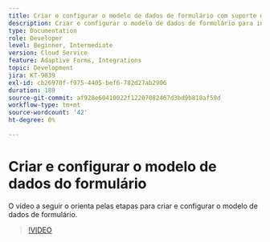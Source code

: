 ```yaml
---
title: Criar e configurar o modelo de dados de formulário com suporte do Dynamics
description: Criar e configurar o modelo de dados de formulário para interagir com entidades no Microsoft Dynamics.
type: Documentation
role: Developer
level: Beginner, Intermediate
version: Cloud Service
feature: Adaptive Forms, Integrations
topic: Development
jira: KT-9839
exl-id: cb26970f-f975-4405-bef6-782d27ab2906
duration: 189
source-git-commit: af928e60410022f12207082467d3bd9b818af59d
workflow-type: tm+mt
source-wordcount: '42'
ht-degree: 0%

---
```


# Criar e configurar o modelo de dados do formulário


O vídeo a seguir o orienta pelas etapas para criar e configurar o modelo de dados de formulário.

>[!VIDEO](https://video.tv.adobe.com/v/340790?quality=12&learn=on)

